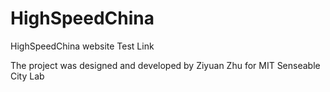 # HighSpeedChina
HighSpeedChina website Test Link

The project was designed and developed by Ziyuan Zhu for MIT Senseable City Lab 
